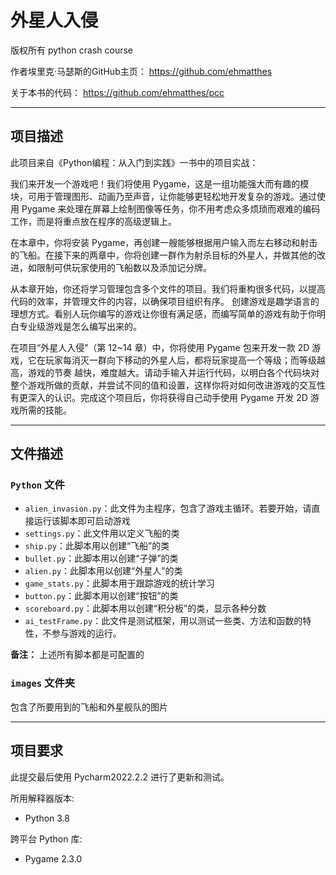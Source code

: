 # 外星人入侵
版权所有 python crash course

作者埃里克·马瑟斯的GitHub主页：
https://github.com/ehmatthes

关于本书的代码：
https://github.com/ehmatthes/pcc

------------------------------------------------------------------------------------------

## 项目描述

此项目来自《Python编程：从入门到实践》一书中的项目实战：

我们来开发一个游戏吧！我们将使用 Pygame，这是一组功能强大而有趣的模块，可用于管理图形、动画乃至声音，让你能够更轻松地开发复杂的游戏。通过使用 Pygame 来处理在屏幕上绘制图像等任务，你不用考虑众多烦琐而艰难的编码工作，而是将重点放在程序的高级逻辑上。

在本章中，你将安装 Pygame，再创建一艘能够根据用户输入而左右移动和射击的飞船。在接下来的两章中，你将创建一群作为射杀目标的外星人，并做其他的改进，如限制可供玩家使用的飞船数以及添加记分牌。

从本章开始，你还将学习管理包含多个文件的项目。我们将重构很多代码，以提高代码的效率，并管理文件的内容，以确保项目组织有序。
创建游戏是趣学语言的理想方式。看别人玩你编写的游戏让你很有满足感，而编写简单的游戏有助于你明白专业级游戏是怎么编写出来的。

在项目“外星人入侵”（第 12~14 章）中，你将使用 Pygame 包来开发一款 2D 游戏，它在玩家每消灭一群向下移动的外星人后，都将玩家提高一个等级；而等级越高，游戏的节奏
越快，难度越大。请动手输入并运行代码，以明白各个代码块对整个游戏所做的贡献，并尝试不同的值和设置，这样你将对如何改进游戏的交互性有更深入的认识。完成这个项目后，你将获得自己动手使用 Pygame 开发 2D 游戏所需的技能。

------------------------------------------------------------------------------------------

## 文件描述

### `Python` 文件
* `alien_invasion.py`：此文件为主程序，包含了游戏主循环。若要开始，请直接运行该脚本即可启动游戏
* `settings.py`：此文件用以定义飞船的类
* `ship.py`：此脚本用以创建“飞船”的类
* `bullet.py`：此脚本用以创建“子弹”的类
* `alien.py`：此脚本用以创建“外星人”的类
* `game_stats.py`：此脚本用于跟踪游戏的统计学习
* `button.py`：此脚本用以创建“按钮”的类
* `scoreboard.py`：此脚本用以创建“积分板”的类，显示各种分数
* `ai_testFrame.py`：此文件是测试框架，用以测试一些类、方法和函数的特性，不参与游戏的运行。

**备注：** 上述所有脚本都是可配置的

### `images` 文件夹
包含了所要用到的飞船和外星舰队的图片

------------------------------------------------------------------------------------------

## 项目要求

此提交最后使用 Pycharm2022.2.2 进行了更新和测试。

所用解释器版本:
* Python 3.8

跨平台 Python 库:
* Pygame 2.3.0
